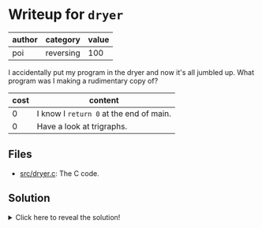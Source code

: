 # Writeup for `dryer`

| author |  category | value |
|--------|-----------|-------|
|  poi   | reversing |  100  |

I accidentally put my program in the dryer and now it's all jumbled up. What program was I making a rudimentary copy of?

| cost |                 content                 |
|------|-----------------------------------------|
|  0   | I know I `return 0` at the end of main. |
|  0   | Have a look at trigraphs.               |

## Files

- [src/dryer.c](src/dryer.c): The C code.

## Solution

<details>
<summary>Click here to reveal the solution!</summary>

### The Big Idea

This challenge involves understanding basic C function layout and simple rotational cyphers. The goal is to decode each line of code to create a functional program that is a pseduo-implementation of a popular program. 

The solution involves using the rot13 cypher on each line of code, but each sequential line is rotated by one more than the last. For instance, we know that the top line should probably be a header file, or line 26 looks like it has been fully rotated back to normal. Work forward or backwards and include empty lines.

```c
#include <stdio.h>

int main() {

    int numbers[10];
    for (int i = 0; i < 10; i++) {
        numbers[i] = i + 1;
    }

    for (int i = 0; i < 10; i++) {
        if (numbers[i] % 3 == 0 && numbers[i] % 5 == 0) {
            numbers[i] = 0;
        } else if (numbers[i] % 3 == 0) {
            numbers[i] = 0;
        } else if (numbers[i] % 5 == 0) {
            numbers[i] = 0;
        }
    }

    for (int i = 0; i < 10; i++) {
        printf("%d ", numbers[i]);
    }

    printf("\n");

    return 0;
}
```
The resulting program is a variant of fizzbuzz which instead of printing fizz or buzz, sets those values to 0 and prints the resulting array.

### Flag(s)

- `BEGINNER{fizzbuzz}`
- `BEGINNER{FIZZBUZZ}`

</details>
